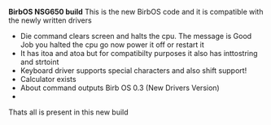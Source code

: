**BirbOS NSG650 build**
This is the new BirbOS code and it is compatible with the newly written drivers
* Die command clears screen and halts the cpu. The message is Good Job you halted the cpu go now power it off or restart it
* It has itoa and atoa but for compatibilty purposes it also has inttostring and strtoint
* Keyboard driver supports special characters and also shift support!
* Calculator exists
* About command outputs Birb OS 0.3 (New Drivers Version)
* 


Thats all is present in this new build